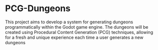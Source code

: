 # PCG-Dungeons
This project aims to develop a system for generating dungeons programmatically within the Godot game engine. The dungeons will be created using Procedural Content Generation (PCG) techniques, allowing for a fresh and unique experience each time a user generates a new dungeons
